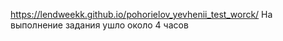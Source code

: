 https://lendweekk.github.io/pohorielov_yevhenii_test_worck/
На выполнение задания ушло около 4 часов 
